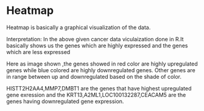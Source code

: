 # Heatmap
Heatmap is basically a graphical visualization of the data.

Interpretation:
In the above given cancer data viculaization done in R.It basically shows us the genes which are highly expressed and the genes which are less expressed 

Here as image shown ,the genes showed in red color are highly upregulated genes while blue colored are highly downregulated genes.
Other genes are in range between up and downregulated based on the shade of color.

HISTT2H2AA4,MMP7,DMBT1 are the genes that have highest upregulated gene exression and the KRT13,A2ML1,LOC100132287,CEACAM5 are the genes having downregulated gene expression.
